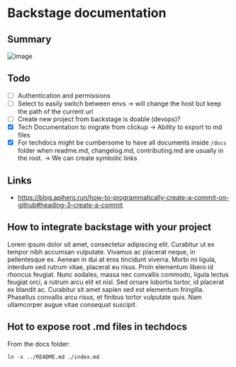 # Backstage documentation

## Summary

![image](https://github.com/micc83/wr-backstage-docs/assets/1750404/c7a804e6-d4f3-48c7-8768-85be10760e10)

## Todo

- [ ] Authentication and permissions
- [ ] Select to easily switch between envs -> will change the host but keep the path of the current url
- [ ] Create new project from backstage is doable (devops)?
- [x] Tech Documentation to migrate from clickup -> Ability to export to md files
- [x] For techdocs might be cumbersome to have all documents inside `/docs` folder when readme.md, changelog.md, contributing.md are usually in the root. -> We can create symbolic links

## Links
- https://blog.apihero.run/how-to-programmatically-create-a-commit-on-github#heading-3-create-a-commit

## How to integrate backstage with your project

Lorem ipsum dolor sit amet, consectetur adipiscing elit. Curabitur ut ex tempor nibh accumsan vulputate. Vivamus ac placerat neque, in pellentesque ex. Aenean in dui at eros tincidunt viverra. Morbi mi ligula, interdum sed rutrum vitae, placerat eu risus. Proin elementum libero id rhoncus feugiat. Nunc sodales, massa nec convallis commodo, ligula lectus feugiat orci, a rutrum arcu elit et nisl. Sed ornare lobortis tortor, id placerat ex blandit ac. Curabitur sit amet sapien sed est elementum fringilla. Phasellus convallis arcu risus, et finibus tortor vulputate quis. Nam ullamcorper augue vitae consequat suscipit.

## Hot to expose root .md files in techdocs

From the docs folder:
```
ln -s ../README.md ./index.md
```

